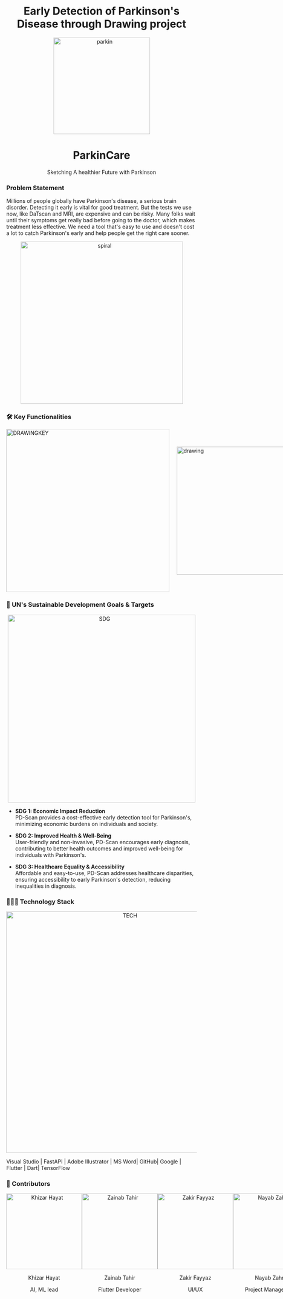 <h1 align="center">Early Detection of Parkinson's Disease through Drawing project</h1>
<p align="center">
  <img width="255" alt="parkin" src="https://github.com/GDSC-cuiatd/team_khizar/assets/144155704/81649775-633a-4935-b6a4-bb7c17e4040c">
</p>

<h1 align="center">ParkinCare</h1>

<p align="center">
Sketching A healthier Future with Parkinson
</p>

### Problem Statement

Millions of people globally have Parkinson's disease, a serious brain disorder. Detecting it early is vital for good treatment. But the tests we use now, like DaTscan and MRI, are expensive and can be risky. Many folks wait until their symptoms get really bad before going to the doctor, which makes treatment less effective. We need a tool that's easy to use and doesn't cost a lot to catch Parkinson's early and help people get the right care sooner.

<p align="center">
  <img width="429" alt="spiral" src="https://github.com/GDSC-cuiatd/team_khizar/assets/144155704/bab01ed6-36c1-4724-a609-04945e0844ac">
</p>


### 🛠️ Key Functionalities
<div style="display: flex; justify-content: space-between; align-items: center;">
  <img width="431" alt="DRAWINGKEY" src="https://github.com/GDSC-cuiatd/team_khizar/assets/144155704/3eb4c7c1-f20e-4d99-b4cd-19db60c6e0ff">
  <img width="338" alt="drawing" src="https://github.com/GDSC-cuiatd/team_khizar/assets/144155704/ea1a1fc1-37cf-4c3b-9689-eef094ae1352" style="margin-left: 20px;">
</div>

### 🎯 UN's Sustainable Development Goals & Targets
<p align="center"><img width="496" alt="SDG" src="https://github.com/GDSC-cuiatd/team_khizar/assets/144155704/3cb6da0c-4636-4300-b801-da14e135437b"></p>

- **SDG 1: Economic Impact Reduction**  
PD-Scan provides a cost-effective early detection tool for Parkinson's, minimizing economic burdens on individuals and society.

- **SDG 2: Improved Health & Well-Being**  
User-friendly and non-invasive, PD-Scan encourages early diagnosis, contributing to better health outcomes and improved well-being for individuals with Parkinson's.

- **SDG 3: Healthcare Equality & Accessibility**  
Affordable and easy-to-use, PD-Scan addresses healthcare disparities, ensuring accessibility to early Parkinson's detection, reducing inequalities in diagnosis.

### 👨🏻‍💻 Technology Stack
<p align="center"><img width="638" alt="TECH" src="https://github.com/GDSC-cuiatd/team_khizar/assets/144155704/8e7e966d-361c-4f5b-ad6c-9ac71aefb18d"></p>

Visual Studio | FastAPI | Adobe Illustrator | MS Word| GitHub| Google | Flutter | Dart| TensorFlow

### 👥 Contributors
<div style="display: flex; justify-content: space-around;">
  <div style="text-align: center;">
    <img width="200" alt="Khizar Hayat" src="https://github.com/GDSC-cuiatd/team_khizar/raw/master/assets/144155704/1b866708-bac6-4b86-b5f0-456086cb4aaa.jpg">
    <p>Khizar Hayat</p>
    <p>AI, ML lead</p>
  </div>
  <div style="text-align: center;">
    <img width="200" alt="Zainab Tahir" src="https://github.com/GDSC-cuiatd/team_khizar/raw/master/assets/144155704/2e420e46-fd24-4c45-8584-e20c6dff0c1f.jpg">
    <p>Zainab Tahir</p>
    <p>Flutter Developer</p>
  </div>
  <div style="text-align: center;">
    <img width="200" alt="Zakir Fayyaz" src="https://github.com/GDSC-cuiatd/team_khizar/raw/master/assets/144155704/07e644fe-57ac-4912-9939-517d25517f03.jpg">
    <p>Zakir Fayyaz</p>
    <p>UI/UX</p>
  </div>
  <div style="text-align: center;">
    <img width="200" alt="Nayab Zahra" src="https://github.com/GDSC-cuiatd/team_khizar/raw/master/assets/144155704/92119ec5-11ee-48f3-a66b-52d6ad67b8e2.jpg">
    <p>Nayab Zahra</p>
    <p>Project Management</p>
  </div>
</div>
